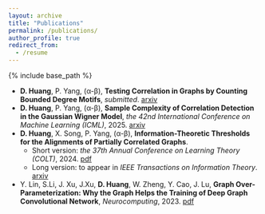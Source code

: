 ```yaml
---
layout: archive
title: "Publications"
permalink: /publications/
author_profile: true
redirect_from:
  - /resume
---
```


{% include base_path %}

* **D. Huang**, P. Yang, (α-β), **Testing Correlation in Graphs by Counting Bounded Degree Motifs**, *submitted*. [arxiv](https://www.arxiv.org/abs/2510.25289)
* **D. Huang**, P. Yang, (α-β), **Sample Complexity of Correlation Detection in the Gaussian Wigner Model**, *the 42nd International Conference on Machine Learning (ICML)*, 2025. [arxiv](https://arxiv.org/abs/2505.14138)
* **D. Huang**, X. Song, P. Yang, (α-β), **Information-Theoretic Thresholds for the Alignments of Partially Correlated Graphs**.
  * Short version: *the 37th Annual Conference on Learning Theory (COLT)*, 2024. [pdf](https://proceedings.mlr.press/v247/huang24b.html)
  * Long version: to appear in *IEEE Transactions on Information Theory*. [arxiv](https://arxiv.org/abs/2406.05428)
* Y. Lin, S.Li, J. Xu, J.Xu, **D. Huang**, W. Zheng, Y. Cao, J. Lu, **Graph Over-Parameterization: Why the Graph Helps the Training of Deep Graph Convolutional Network**, *Neurocomputing*, 2023. [pdf](https://www.sciencedirect.com/science/article/pii/S0925231223002047)


